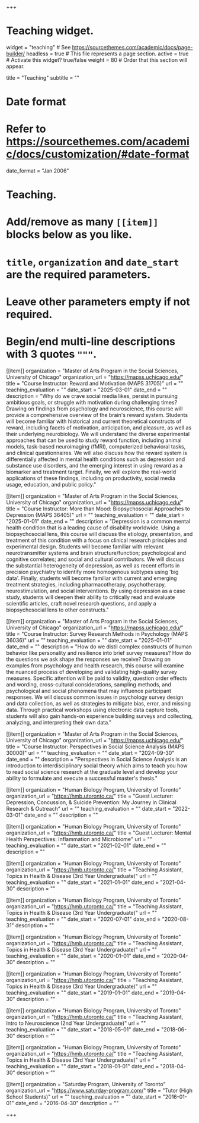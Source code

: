 +++
# Teaching widget.
widget = "teaching"  # See https://sourcethemes.com/academic/docs/page-builder/
headless = true  # This file represents a page section.
active = true  # Activate this widget? true/false
weight = 80  # Order that this section will appear.

title = "Teaching"
subtitle = ""

# Date format
#   Refer to https://sourcethemes.com/academic/docs/customization/#date-format
date_format = "Jan 2006"

# Teaching.
#   Add/remove as many `[[item]]` blocks below as you like.
#   `title`, `organization` and `date_start` are the required parameters.
#   Leave other parameters empty if not required.
#   Begin/end multi-line descriptions with 3 quotes `"""`.

[[item]]
  organization = "Master of Arts Program in the Social Sciences, University of Chicago"
  organization_url = "https://mapss.uchicago.edu/"
  title = "Course Instructor: Reward and Motivation (MAPS 31705)"
  url = ""
  teaching_evaluation = ""
  date_start = "2025-03-01"
  date_end = ""
  description = "Why do we crave social media likes, persist in pursuing ambitious goals, or struggle with motivation during challenging times? Drawing on findings from psychology and neuroscience, this course will provide a comprehensive overview of the brain's reward system. Students will become familiar with historical and current theoretical constructs of reward, including facets of motivation, anticipation, and pleasure, as well as their underlying neurobiology. We will understand the diverse experimental approaches that can be used to study reward function, including animal models, task-based neuroimaging (fMRI), computerized behavioral tasks, and clinical questionnaires. We will also discuss how the reward system is differentially affected in mental health conditions such as depression and substance use disorders, and the emerging interest in using reward as a biomarker and treatment target. Finally, we will explore the real-world applications of these findings, including on productivity, social media usage, education, and public policy."

[[item]]
  organization = "Master of Arts Program in the Social Sciences, University of Chicago"
  organization_url = "https://mapss.uchicago.edu/"
  title = "Course Instructor: More than Mood: Biopsychosocial Approaches to Depression (MAPS 36405)"
  url = ""
  teaching_evaluation = ""
  date_start = "2025-01-01"
  date_end = ""
  description = "Depression is a common mental health condition that is a leading cause of disability worldwide. Using a biopsychosocial lens, this course will discuss the etiology, presentation, and treatment of this condition with a focus on clinical research principles and experimental design. Students will become familiar with relevant neurotransmitter systems and brain structure/function; psychological and cognitive correlates; and social and cultural contributors. We will discuss the substantial heterogeneity of depression, as well as recent efforts in precision psychiatry to identify more homogenous subtypes using 'big data'. Finally, students will become familiar with current and emerging treatment strategies, including pharmacotherapy, psychotherapy, neurostimulation, and social interventions. By using depression as a case study, students will deepen their ability to critically read and evaluate scientific articles, craft novel research questions, and apply a biopsychosocial lens to other constructs."

[[item]]
  organization = "Master of Arts Program in the Social Sciences, University of Chicago"
  organization_url = "https://mapss.uchicago.edu/"
  title = "Course Instructor: Survey Research Methods in Psychology (MAPS 36036)"
  url = ""
  teaching_evaluation = ""
  date_start = "2025-01-01"
  date_end = ""
  description = "How do we distil complex constructs of human behavior like personality and resilience into brief survey measures? How do the questions we ask shape the responses we receive? Drawing on examples from psychology and health research, this course will examine the nuanced process of developing and validating high-quality survey measures. Specific attention will be paid to validity, question order effects and wording, cross-cultural considerations, sampling methods, and psychological and social phenomena that may influence participant responses. We will discuss common issues in psychology survey design and data collection, as well as strategies to mitigate bias, error, and missing data. Through practical workshops using electronic data capture tools, students will also gain hands-on experience building surveys and collecting, analyzing, and interpreting their own data."

[[item]]
  organization = "Master of Arts Program in the Social Sciences, University of Chicago"
  organization_url = "https://mapss.uchicago.edu/"
  title = "Course Instructor: Perspectives in Social Science Analysis (MAPS 30000)"
  url = ""
  teaching_evaluation = ""
  date_start = "2024-09-30"
  date_end = ""
  description = "Perspectives in Social Science Analysis is an introduction to interdisciplinary social theory which aims to teach you how to read social science research at the graduate level and develop your ability to formulate and execute a successful master's thesis."

[[item]]
  organization = "Human Biology Program, University of Toronto"
  organization_url = "https://hmb.utoronto.ca/"
  title = "Guest Lecturer: Depression, Concussion, & Suicide Prevention: My Journey in Clinical Research & Outreach"
  url = ""
  teaching_evaluation = ""
  date_start = "2022-03-01"
  date_end = ""
  description = ""

[[item]]
  organization = "Human Biology Program, University of Toronto"
  organization_url = "https://hmb.utoronto.ca/"
  title = "Guest Lecturer: Mental Health Perspectives: Inflammation and Microbiome"
  url = ""
  teaching_evaluation = ""
  date_start = "2021-02-01"
  date_end = ""
  description = ""

[[item]]
  organization = "Human Biology Program, University of Toronto"
  organization_url = "https://hmb.utoronto.ca/"
  title = "Teaching Assistant, Topics in Health & Disease (3rd Year Undergraduate)"
  url = ""
  teaching_evaluation = ""
  date_start = "2021-01-01"
  date_end = "2021-04-30"
  description = ""

[[item]]
  organization = "Human Biology Program, University of Toronto"
  organization_url = "https://hmb.utoronto.ca/"
  title = "Teaching Assistant, Topics in Health & Disease (3rd Year Undergraduate)"
  url = ""
  teaching_evaluation = ""
  date_start = "2020-07-01"
  date_end = "2020-08-31"
  description = ""

[[item]]
  organization = "Human Biology Program, University of Toronto"
  organization_url = "https://hmb.utoronto.ca/"
  title = "Teaching Assistant, Topics in Health & Disease (3rd Year Undergraduate)"
  url = ""
  teaching_evaluation = ""
  date_start = "2020-01-01"
  date_end = "2020-04-30"
  description = ""

[[item]]
  organization = "Human Biology Program, University of Toronto"
  organization_url = "https://hmb.utoronto.ca/"
  title = "Teaching Assistant, Topics in Health & Disease (3rd Year Undergraduate)"
  url = ""
  teaching_evaluation = ""
  date_start = "2019-01-01"
  date_end = "2019-04-30"
  description = ""
  
[[item]]
  organization = "Human Biology Program, University of Toronto"
  organization_url = "https://hmb.utoronto.ca/"
  title = "Teaching Assistant, Intro to Neuroscience (2nd Year Undergraduate)"
  url = ""
  teaching_evaluation = ""
  date_start = "2018-05-01"
  date_end = "2018-06-30"
  description = ""

[[item]]
  organization = "Human Biology Program, University of Toronto"
  organization_url = "https://hmb.utoronto.ca/"
  title = "Teaching Assistant, Topics in Health & Disease (3rd Year Undergraduate)"
  url = ""
  teaching_evaluation = ""
  date_start = "2018-01-01"
  date_end = "2018-04-30"
  description = ""

[[item]]
  organization = "Saturday Program, University of Toronto"
  organization_url = "https://www.saturday-program.com/"
  title = "Tutor (High School Students)"
  url = ""
  teaching_evaluation = ""
  date_start = "2016-01-01"
  date_end = "2016-04-30"
  description = ""



+++


